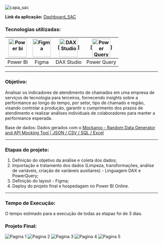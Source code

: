 ![capa_sac](https://github.com/AlbertoFAraujo/PBI_DashboardSAC/assets/105552990/d8042735-2de7-4904-afec-a1a891e424a6)

**Link da aplicação:** [Dashboard_SAC](https://app.powerbi.com/view?r=eyJrIjoiYzYwYmExNWQtZjI1My00ZDZlLWI4NWEtYmJlY2NmNDM1YjdiIiwidCI6IjFlNDMyOWIyLWNiOWYtNDM0Yy1iM2FjLTBhMmFiMTAxNTRlZiJ9)

### Tecnologias utilizadas: 
| [<img align="center" alt="Power bi" height="60" width="60" src="https://github.com/AlbertoFAraujo/PBI_DashboardSAC/assets/105552990/d239f769-5b2a-4cf0-8198-441a8adcbda0">](https://powerbi.microsoft.com/pt-br/desktop/) | [<img align="center" alt="Figma" height="60" width="60" src="https://github.com/AlbertoFAraujo/PBI_DashboardSAC/assets/105552990/41c4197b-df11-4c43-8b84-6af9f1edbddb">](https://www.streamlit.io/) | [<img align="center" alt="DAX Studio" height="60" width="60" src="https://github.com/AlbertoFAraujo/PBI_DashboardSAC/assets/105552990/e2c6fb50-3e25-4a91-91c1-5c3262c083c4">] | [<img align="center" alt="Power Query" height="60" width="60" src="https://github.com/AlbertoFAraujo/PBI_DashboardSAC/assets/105552990/b41eddea-d513-4e3b-82de-d1dab2897e88">] |
|:---:|:---:|:---:|:---:|
| Power BI | Figma | DAX Studio | Power Query |
<hr>

### Objetivo: 

Analisar os indicadores de atendimento de chamados em uma empresa de serviços de tecnologia para terceiros, fornecendo insights sobre a performance ao longo do tempo, por setor, tipo de chamado e região, visando controlar a produção, garantir o cumprimento dos prazos de atendimento e realizar análises individuais de colaboradores para manter a performance esperada.

Base de dados: Dados gerados com o [Mockaroo - Random Data Generator and API Mocking Tool | JSON / CSV / SQL / Excel ](https://www.mockaroo.com/)
<hr>

### Etapas do projeto:

1. Definição do objetivo da análise e coleta dos dados;
2. Importação e tratamento dos dados (Limpeza, transformações, análise de variáveis, criação de variáveis auxiliares) - Linguagem DAX e PowerQuery;
3. Definição do layout - Figma;
4. Deploy do projeto final e hospedagem no Power BI Online.
<hr>

### Tempo de Execução:

O tempo estimado para a execução de todas as etapas foi de 3 dias.

### Projeto Final:

![Pagina 1](https://github.com/AlbertoFAraujo/PBI_DashboardSAC/assets/105552990/908f86d8-7e41-4f0c-bbf4-a369ce0bad21)
![Pagina 2](https://github.com/AlbertoFAraujo/PBI_DashboardSAC/assets/105552990/11fa8451-1e36-47bf-9026-934d9bdfe4e6)
![Pagina 3](https://github.com/AlbertoFAraujo/PBI_DashboardSAC/assets/105552990/a0636d58-461e-4e52-b726-dcb85f3b6585)
![Pagina 4](https://github.com/AlbertoFAraujo/PBI_DashboardSAC/assets/105552990/f9f0eb07-c135-4adc-9a6c-e2242d84d275)
![Pagina 5](https://github.com/AlbertoFAraujo/PBI_DashboardSAC/assets/105552990/fdd5ecf5-06b6-453f-818b-e7cb22b1906c)

